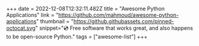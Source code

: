 +++
date = 2022-12-08T12:32:11.482Z
title = "Awesome Python Applications"
link = "https://github.com/mahmoud/awesome-python-applications"
thumbnail = "https://github.githubassets.com/pinned-octocat.svg"
snippet="💿 Free software that works great, and also happens to be open-source Python."
tags = ["awesome-list"]
+++
